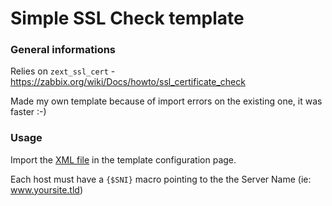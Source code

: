 # Simple SSL Check template

### General informations

Relies on `zext_ssl_cert` - https://zabbix.org/wiki/Docs/howto/ssl_certificate_check

Made my own template because of import errors on the existing one, it was faster :-)

### Usage

Import the [XML file](https://github.com/Simone-Zabberoni/zabbix-customization/blob/master/SSL_Check/zbx_exportt_template_ssl_check.xml) in the template configuration page.

Each host must have a `{$SNI}` macro pointing to the the Server Name (ie: www.yoursite.tld)
